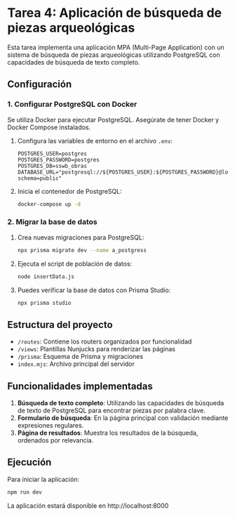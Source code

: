# Tarea 4: Aplicación de búsqueda de piezas arqueológicas

Esta tarea implementa una aplicación MPA (Multi-Page Application) con un sistema de búsqueda de piezas arqueológicas utilizando PostgreSQL con capacidades de búsqueda de texto completo.

## Configuración

### 1. Configurar PostgreSQL con Docker

Se utiliza Docker para ejecutar PostgreSQL. Asegúrate de tener Docker y Docker Compose instalados.

1. Configura las variables de entorno en el archivo `.env`:
   ```
   POSTGRES_USER=postgres
   POSTGRES_PASSWORD=postgres
   POSTGRES_DB=sswb_obras
   DATABASE_URL="postgresql://${POSTGRES_USER}:${POSTGRES_PASSWORD}@localhost:5432/${POSTGRES_DB}?schema=public"
   ```

2. Inicia el contenedor de PostgreSQL:
   ```bash
   docker-compose up -d
   ```

### 2. Migrar la base de datos

1. Crea nuevas migraciones para PostgreSQL:
   ```bash
   npx prisma migrate dev --name a_postgress
   ```

2. Ejecuta el script de población de datos:
   ```bash
   node insertData.js
   ```

4. Puedes verificar la base de datos con Prisma Studio:
   ```bash
   npx prisma studio
   ```

## Estructura del proyecto

- `/routes`: Contiene los routers organizados por funcionalidad
- `/views`: Plantillas Nunjucks para renderizar las páginas
- `/prisma`: Esquema de Prisma y migraciones
- `index.mjs`: Archivo principal del servidor

## Funcionalidades implementadas

1. **Búsqueda de texto completo**: Utilizando las capacidades de búsqueda de texto de PostgreSQL para encontrar piezas por palabra clave.
2. **Formulario de búsqueda**: En la página principal con validación mediante expresiones regulares.
3. **Página de resultados**: Muestra los resultados de la búsqueda, ordenados por relevancia.

## Ejecución

Para iniciar la aplicación:

```bash
npm run dev
```

La aplicación estará disponible en http://localhost:8000